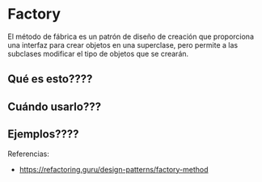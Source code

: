 # Factory 

El método de fábrica es un patrón de diseño de creación que proporciona una interfaz para crear objetos en una superclase, pero permite a las subclases modificar el tipo de objetos que se crearán.

## Qué es esto????
## Cuándo usarlo???
## Ejemplos????

Referencias: 

- https://refactoring.guru/design-patterns/factory-method